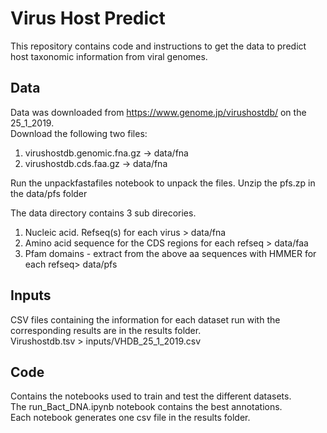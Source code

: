 # Virus Host Predict 
This repository contains code and instructions to get the data  to predict host taxonomic information from viral genomes.  

## Data  
Data was downloaded from https://www.genome.jp/virushostdb/ on the 25_1_2019.    
Download the following two files:    
1. virushostdb.genomic.fna.gz  -> data/fna  
2. virushostdb.cds.faa.gz   -> data/fna 

Run the unpackfastafiles notebook to unpack the files. 
Unzip the pfs.zp in the data/pfs folder


The data directory contains 3  sub direcories.   
1. Nucleic acid. Refseq(s) for each virus    > data/fna  
2. Amino acid sequence for the CDS regions for each refseq > data/faa  
3. Pfam domains - extract from the above aa sequences with  HMMER  for each refseq> data/pfs  

## Inputs  

CSV files containing the information for each dataset run with the corresponding results are in the results folder.  
Virushostdb.tsv > inputs/VHDB_25_1_2019.csv 

## Code  
Contains the notebooks used to train and test the different datasets.  
The  run_Bact_DNA.ipynb notebook contains the best annotations.  
Each notebook generates one csv file in the results folder.  
